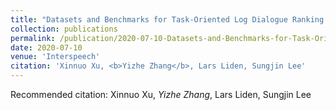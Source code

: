 ```yaml
---
title: "Datasets and Benchmarks for Task-Oriented Log Dialogue Ranking Task"
collection: publications
permalink: /publication/2020-07-10-Datasets-and-Benchmarks-for-Task-Oriented-Log-Dialogue-Ranking-Task
date: 2020-07-10
venue: 'Interspeech'
citation: 'Xinnuo Xu, <b>Yizhe Zhang</b>, Lars Liden, Sungjin Lee'
---
```


Recommended citation: Xinnuo Xu, *Yizhe Zhang*, Lars Liden, Sungjin Lee